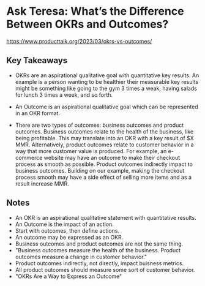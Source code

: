 # Ask Teresa: What’s the Difference Between OKRs and Outcomes?

<https://www.producttalk.org/2023/03/okrs-vs-outcomes/>

## Key Takeaways

* OKRs are an aspirational qualitative goal with quantitative key results. An example is a person wanting to be healthier their measurable key results might be something like going to the gym 3 times a weak, having salads for lunch 3 times a week, and so forth.

* An Outcome is an aspirational qualitative goal which can be represented in an OKR format.

* There are two types of outcomes: business outcomes and product outcomes. Business outcomes relate to the health of the business, like being profitable. This may translate into an OKR with a key result of $X MMR. Alternatively, product outcomes relate to customer behavior in a way that more customer value is produced. For example, an e-commerce website may have an outcome to make their checkout process as smooth as possible. Product outcomes indirectly impact to business outcomes. Building on our example, making the checkout process smooth may have a side effect of selling more items and as a result increase MMR.

## Notes

* An OKR is an aspirational qualitative statement with quantitative results.
* An Outcome is the impact of an action.
* Start with outcomes, then define actions.
* An outcome may be expressed as an OKR.
* Business outcomes and product outcomes are not the same thing.
* "Business outcomes measure the health of the business. Product outcomes measure a change in customer behavior."
* Product outcomes indirectly, not directly, impact buisness metrics.
* All product outcomes should measure some sort of customer behavior.
* "OKRs Are a Way to Express an Outcome"
